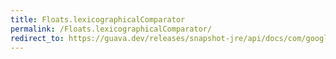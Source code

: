 ```yaml
---
title: Floats.lexicographicalComparator
permalink: /Floats.lexicographicalComparator/
redirect_to: https://guava.dev/releases/snapshot-jre/api/docs/com/google/common/primitives/Floats.html#lexicographicalComparator--
---
```

